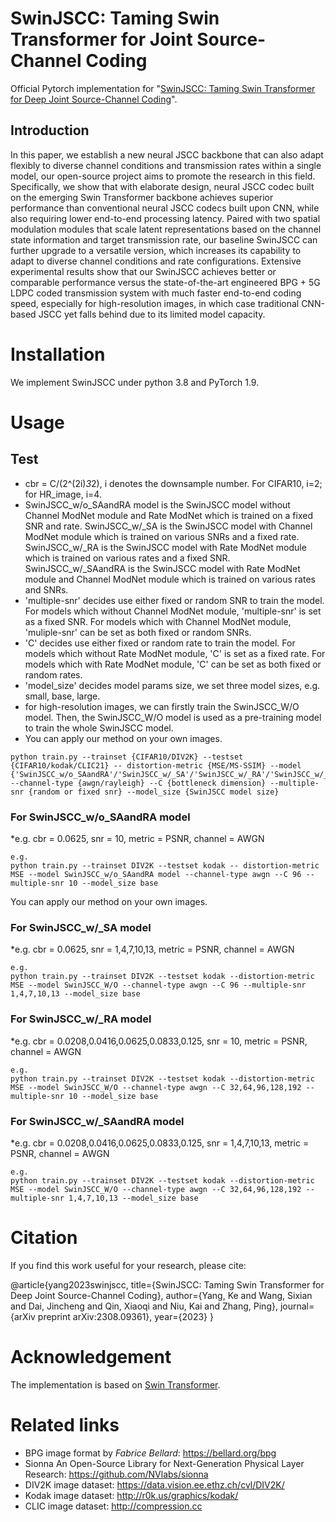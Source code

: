 # SwinJSCC: Taming Swin Transformer for Joint Source-Channel Coding

Official Pytorch implementation for "[SwinJSCC: Taming Swin Transformer for Deep Joint Source-Channel Coding](https://arxiv.org/abs/2308.09361)".

## Introduction
In this paper, we establish a new neural JSCC backbone that can also adapt flexibly to diverse channel conditions and transmission rates within a single model, our open-source project aims to promote the research in this field. Specifically, we show that with elaborate design, neural JSCC codec built on the emerging Swin Transformer backbone achieves superior performance than conventional neural JSCC codecs built upon CNN, while also requiring lower end-to-end processing latency. Paired with two spatial modulation modules that scale latent representations based on the channel state information and target transmission rate, our baseline SwinJSCC can further upgrade to a versatile version, which increases its capability to adapt to diverse channel conditions and rate configurations. Extensive experimental results show that our SwinJSCC achieves better or comparable performance versus the state-of-the-art engineered BPG + 5G LDPC coded transmission system with much faster end-to-end coding speed, especially for high-resolution images, in which case traditional CNN-based JSCC yet falls behind due to its limited model capacity. 

# Installation
We implement SwinJSCC under python 3.8 and PyTorch 1.9. 


# Usage

## Test

* cbr = C/(2^(2i)*3*2), i denotes the downsample number. For CIFAR10, i=2; for HR_image, i=4.
* SwinJSCC_w/o_SAandRA model is the SwinJSCC model without Channel ModNet module and Rate ModNet which is trained on a fixed SNR  and rate. SwinJSCC_w/_SA is the SwinJSCC model with Channel ModNet module which is trained on various SNRs and a fixed rate. SwinJSCC_w/_RA is the SwinJSCC model with Rate ModNet module which is trained on various rates and a fixed SNR. SwinJSCC_w/_SAandRA is the SwinJSCC model with Rate ModNet module and Channel ModNet module which is trained on various rates and SNRs.
* 'multiple-snr' decides use either fixed or random SNR to train the model. For models which without Channel ModNet module, 'multiple-snr' is set as a fixed SNR. For models which with Channel ModNet module, 'muliple-snr' can be set as both fixed or random SNRs.
* 'C' decides use either fixed or random rate to train the model. For models which without Rate ModNet module, 'C' is set as a fixed rate. For models which with Rate ModNet module, 'C' can be set as both fixed or random rates.
* 'model_size' decides model params size, we set three model sizes, e.g. small, base, large.
* for high-resolution images, we can firstly train the SwinJSCC_W/O model. Then, the SwinJSCC_W/O model is used as a pre-training model to train the whole SwinJSCC model.
* You can apply our method on your own images.
```
python train.py --trainset {CIFAR10/DIV2K} --testset {CIFAR10/kodak/CLIC21} -- distortion-metric {MSE/MS-SSIM} --model {'SwinJSCC_w/o_SAandRA'/'SwinJSCC_w/_SA'/'SwinJSCC_w/_RA'/'SwinJSCC_w/_SAandRA'} --channel-type {awgn/rayleigh} --C {bottleneck dimension} --multiple-snr {random or fixed snr} --model_size {SwinJSCC model size}
```

### For SwinJSCC_w/o_SAandRA model 

*e.g. cbr = 0.0625, snr = 10, metric = PSNR, channel = AWGN

```
e.g.
python train.py --trainset DIV2K --testset kodak -- distortion-metric MSE --model SwinJSCC_w/o_SAandRA model --channel-type awgn --C 96 -- multiple-snr 10 --model_size base
```

You can apply our method on your own images.

### For SwinJSCC_w/_SA model 

*e.g. cbr = 0.0625, snr = 1,4,7,10,13, metric = PSNR, channel = AWGN

```
e.g.
python train.py --trainset DIV2K --testset kodak --distortion-metric MSE --model SwinJSCC_W/O --channel-type awgn --C 96 --multiple-snr 1,4,7,10,13 --model_size base
```
### For SwinJSCC_w/_RA model 
*e.g. cbr = 0.0208,0.0416,0.0625,0.0833,0.125, snr = 10, metric = PSNR, channel = AWGN

```
e.g.
python train.py --trainset DIV2K --testset kodak --distortion-metric MSE --model SwinJSCC_W/O --channel-type awgn --C 32,64,96,128,192 --multiple-snr 10 --model_size base
```

### For SwinJSCC_w/_SAandRA model 
*e.g. cbr = 0.0208,0.0416,0.0625,0.0833,0.125, snr = 1,4,7,10,13, metric = PSNR, channel = AWGN

```
e.g.
python train.py --trainset DIV2K --testset kodak --distortion-metric MSE --model SwinJSCC_W/O --channel-type awgn --C 32,64,96,128,192 --multiple-snr 1,4,7,10,13 --model_size base
```


# Citation

If you find this work useful for your research, please cite:

@article{yang2023swinjscc,
  title={SwinJSCC: Taming Swin Transformer for Deep Joint Source-Channel Coding},
  author={Yang, Ke and Wang, Sixian and Dai, Jincheng and Qin, Xiaoqi and Niu, Kai and Zhang, Ping},
  journal={arXiv preprint arXiv:2308.09361},
  year={2023}
}

# Acknowledgement
The implementation is based on [Swin Transformer](https://github.com/microsoft/Swin-Transformer).

# Related links
* BPG image format by _Fabrice Bellard_: https://bellard.org/bpg
* Sionna An Open-Source Library for Next-Generation Physical Layer Research: https://github.com/NVlabs/sionna
* DIV2K image dataset: https://data.vision.ee.ethz.ch/cvl/DIV2K/
* Kodak image dataset: http://r0k.us/graphics/kodak/
* CLIC image dataset:  http://compression.cc
